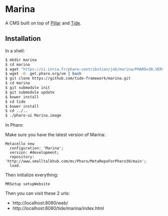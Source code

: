 Marina
=====

A CMS built on top of [Pillar](http://www.smalltalkhub.com/#!/~Pier/Pillar) and [Tide](https://github.com/tide-framework/tide).

## Installation

In a shell:

```bash
$ mkdir marina
$ cd marina
$ wget "https://ci.inria.fr/pharo-contribution/job/marina/PHARO=30,VERSION=development,VM=vm/lastSuccessfulBuild/artifact/Marina.zip"
$ wget -O- get.pharo.org/vm | bash
$ git clone https://github.com/tide-framework/marina.git
$ cd marina
$ git submodule init
$ git submodule update
$ bower install
$ cd tide
$ bower install
$ cd ../..
$ ./pharo-ui Marina.image
```

In Pharo:

Make sure you have the latest version of Marina:

```smalltalk
Metacello new
  configuration: 'Marina';
  version: #development;
  repository: 'http://www.smalltalkhub.com/mc/Pharo/MetaRepoForPharo30/main';
  load.
```

Then initialize everything:

```
MRSetup setupWebsite
```

Then you can visit these 2 urls:

- http://localhost:8080/web/
- http://localhost:8080/tide/marina/index.html
